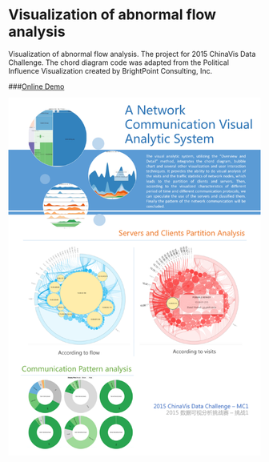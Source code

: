 # Visualization of abnormal flow analysis

Visualization of abnormal flow analysis. The project for 2015 ChinaVis Data Challenge. The chord diagram code was adapted from the Political Influence Visualization created by BrightPoint Consulting, Inc. 

###[Online Demo](http://lemonchiu.github.io/network-traffic-analysis/)

<img src="https://raw.githubusercontent.com/LemonChiu/network-traffic-analysis/master/screenshot/poster.png" align="left" width="800">
